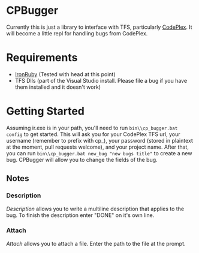 # CPBugger #

Currently this is just a library to interface with TFS, particularly
[CodePlex](http://codeplex.com).  It will become a little repl for handling bugs
from CodePlex.

# Requirements #

* [IronRuby](http://github.com/ironruby/ironruby) (Tested with head at this point)
* TFS Dlls (part of the Visual Studio install. Please file a bug if you have
  them installed and it doesn't work)

# Getting Started #

Assuming ir.exe is in your path, you'll need to run `bin\\cp_bugger.bat config` 
to get started. This will ask you for your CodePlex TFS url, your username
(remember to prefix with cp_), your password (stored in plaintext at the moment,
pull requests welcome), and your project name. After that, you can run
`bin\\cp_bugger.bat new_bug "new bugs title"` to create a new bug. CPBugger will allow you to change the fields of the bug.

## Notes ##

### Description ###

_Description_ allows you to write a multiline description that applies to the bug.
To finish the description enter "DONE" on it's own line.

### Attach ###

_Attach_ allows you to attach a file. Enter the path to the file at the prompt.
